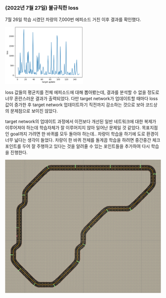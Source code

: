 ### (2022년 7월 27일) 불규칙한 loss
7월 26일 학습 시켰던 차량의 7,000번 에피소드 거친 이후 결과를 확인했다.

<img src="https://github.com/sh02092/unity-ml-agents-DQN-based/blob/bc67e6ab40bbd878f0826ef00bfc4951b6b02921/Image/loss%20220727.PNG" width="50%" height="50%">

loss 값들의 평균치를 전체 에피소드에 대해 뽑아봤는데, 결과를 분석할 수 없을 정도로 너무 혼란스러운 결과가 출력되었다.
다만 target network가 업데이트할 때마다 loss 값이 증가한 후 target network 업데이트하기 직전까지 감소하는 것으로 보아 코드상의 문제점으로 보이진 않았다.

target network의 업데이트 과정에서 이전보다 개선된 일반 네트워크에 대한 복제가 이루어져야 하는데 학습자체가 잘 이루어지지 않아 일어난 문제일 것 같았다.
목표지점인 goal까지 가려면 한 바퀴를 모두 돌아야 하는데.. 차량이 학습을 하기에 도로 환경이 너무 넓다는 생각이 들었다.
차량이 한 바퀴 전체를 돌게끔 학습을 하려면 중간중간 체크포인트를 두어 잘 주행하고 있다는 것을 알려줄 수 있는 포인트들을 추가하여 다시 학습을 진행한다.

<img src="https://github.com/sh02092/unity-ml-agents-DQN-based/blob/bc67e6ab40bbd878f0826ef00bfc4951b6b02921/Image/road%20with%20check%20point.PNG">